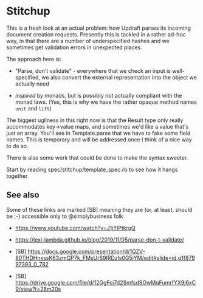 # Stitchup

This is a fresh look at an actual problem: how Updraft parses its
incoming document creation requests.  Presently this is tackled in a
rather ad-hoc way, in that there are a number of underspecified hashes
and we sometimes get validation errors in unexpected places.

The approach here is:

* "Parse, don't validate" - everywhere that we check an input is
well-specified, we also convert the external representation into the
object we actually need

* _inspired_ by monads, but is possibly not actually compliant with
the monad laws. (Yes, this is why we have the rather opaque method
names `unit` and `lift`)

The biggest ugliness in this right now is that the Result type only
really accommodates key->value maps, and sometimes we'd like a value
that's just an array. You'll see in Template.parse that we have to
fake some field names. This is temporary and will be addressed once
I think of a nice way to do so.

There is also some work that could be done to make the syntax sweeter.

Start by reading spec/stitchup/template_spec.rb to see how it hangs
together


## See also

Some of these links are marked [SB] meaning they are (or, at least,
should be ;-) accessible only to @simplybusiness folk

* https://www.youtube.com/watch?v=J1jYlPtkrqQ

* https://lexi-lambda.github.io/blog/2019/11/05/parse-don-t-validate/

* [SB] https://docs.google.com/presentation/d/1QZV-80THDHnxssK63zmQP7k_FMsUrS9IRDzls0G5jYM/edit#slide=id.g1f87997393_0_782

* [SB] https://drive.google.com/file/d/12GgFci7d2SmfsdSOwMqFumrfYX9j6xC9/view?t=28m20s
